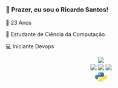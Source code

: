 ### 👤 Prazer, eu sou o Ricardo Santos! 

🎈 23 Anos

📕 Estudante de Ciência da Computação

💻 Iniciante Devops

<div align="center">
  <a href="https://github.com/ricardosantos99">
  <img height="180em" src="https://github-readme-stats.vercel.app/api?username=ricardosantos99&show_icons=true&theme=dark&include_all_commits=true&count_private=true"/>
</div>
 
 <div align="center"> 
  <a href="https://www.instagram.com/ricardosantoos99/" target="_blank"><img src="https://img.shields.io/badge/-Instagram-%23E4405F?style=for-the-badge&logo=instagram&logoColor=white" target="_blank"></a>
   <a href = "mailto:ricardosantos.410@hotmail.com"><img src="https://img.shields.io/badge/-Gmail-%23333?style=for-the-badge&logo=gmail&logoColor=white" target="_blank"></a>
  <a href = "https://www.facebook.com/ricardo.santos.3388" target="_blank"><img src="https://img.shields.io/badge/Facebook-1877F2?style=for-the-badge&logo=facebook&logoColor=white"></a>
 

 </div>
 

<div align="center">
  <img align="center" alt="Rafa-Python" height="30" width="40" src="https://raw.githubusercontent.com/devicons/devicon/master/icons/python/python-original.svg">
  </div>
